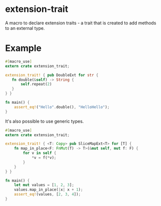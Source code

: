 # extension-trait

A macro to declare extension traits - a trait that is created to add
methods to an external type.

# Example

```rust
#[macro_use]
extern crate extension_trait;

extension_trait! { pub DoubleExt for str {
   fn double(&self) -> String {
       self.repeat(2)
   }
} }

fn main() {
    assert_eq!("Hello".double(), "HelloHello");
}
```

It's also possible to use generic types.

```rust
#[macro_use]
extern crate extension_trait;

extension_trait! { <T: Copy> pub SliceMapExt<T> for [T] {
    fn map_in_place<F: FnMut(T) -> T>(&mut self, mut f: F) {
        for v in self {
            *v = f(*v);
        }
    }
} }

fn main() {
    let mut values = [1, 2, 3];
    values.map_in_place(|x| x + 1);
    assert_eq!(values, [2, 3, 4]);
}
```
